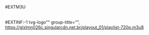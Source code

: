 #EXTM3U<br>
<br>
<br>
#EXTINF:-1 tvg-logo&quot;&quot; group-title=&quot;&quot;,<br>
https://glxlmn026c.singularcdn.net.br/playout_01/playlist-720p.m3u8
